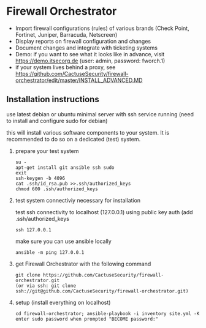 # Firewall Orchestrator

- Import firewall configurations (rules) of various brands (Check Point, Fortinet, Juniper, Barracuda, Netscreen)
- Display reports on firewall configuration and changes
- Document changes and integrate with ticketing systems
- Demo: if you want to see what it looks like in advance, visit https://demo.itsecorg.de (user: admin, password: fworch.1)
- if your system lives behind a proxy, see https://github.com/CactuseSecurity/firewall-orchestrator/edit/master/INSTALL_ADVANCED.MD

## Installation instructions
use latest debian or ubuntu minimal server with ssh service running (need to install and configure sudo for debian)

this will install various software components to your system. It is recommended to do so on a dedicated (test) system.

1) prepare your test system

       su -
       apt-get install git ansible ssh sudo
       exit
       ssh-keygen -b 4096
       cat .ssh/id_rsa.pub >>.ssh/authorized_keys
       chmod 600 .ssh/authorized_keys

2) test system connectiviy necessary for installation

   test ssh connectivity to localhost (127.0.0.1) using public key auth (add .ssh/authorized_keys
   
       ssh 127.0.0.1
   make sure you can use ansible locally
   
       ansible -m ping 127.0.0.1

2) get Firewall Orchestrator with the following command
      
       git clone https://github.com/CactuseSecurity/firewall-orchestrator.git
       (or via ssh: git clone ssh://git@github.com/CactuseSecurity/firewall-orchestrator.git)


3) setup (install everything on localhost)

       cd firewall-orchestrator; ansible-playbook -i inventory site.yml -K
       enter sudo password when prompted "BECOME password:"

